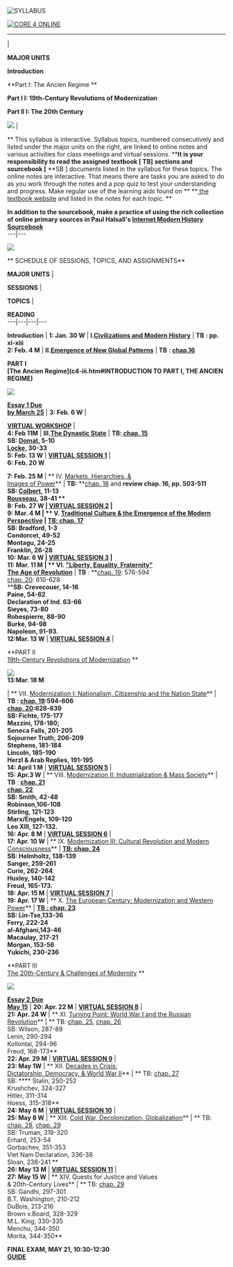 ![SYLLABUS](_derived/c4dg-syl.htm_cmp_subterra100_bnr.gif)

[![CORE 4 ONLINE](_derived/cs4top.htm_cmp_subterra100_hbtn.gif)](cs4top.htm)  
  
---  
  
|

**MAJOR UNITS**

**Introduction**

**Part I: The Ancien Regime **

**Part I I: 19th-Century Revolutions of Modernization**

**Part II I: The 20th Century**

![](vpeint01.jpg) |

** This syllabus is interactive. Syllabus topics, numbered consecutively and
listed under the major units on the right, are linked to online notes and
various activities for class meetings and virtual sessions.  ****It is your
responsibility to read the assigned** **textbook [ TB]** **sections and**
**sourcebook [** **SB ] documents listed in the syllabus for these topics.
The online notes are interactive. That means there are tasks you are asked to
do as you work through the notes and a pop quiz to test your understanding and
progress. Make regular use of the learning aids found on  ** **[
t](http://cw.prenhall.com/bookbind/public_html/pubbooks/king2/)[he textbook
website](http://cw.prenhall.com/bookbind/public_html/pubbooks/king2/) and
listed in the notes for each topic. **

**In addition to the sourcebook, make a practice of using the rich collection
of online primary sources in Paul Halsall's [Internet Modern History
Sourcebook](http://www.fordham.edu/halsall/mod/modsbook.html)**  
---|---  
  
![](_themes/subterra/subruled.gif)

**  SCHEDULE OF SESSIONS, TOPICS, AND ASSIGNMENTS**

**MAJOR UNITS** |

**SESSIONS** |

**TOPICS** |

**READING**  
---|---|---|---  
  
**Introduction** | **1: Jan. 30 W** | **I.[Civilizations and Modern
History](c4-i.htm)** |  **TB** **: pp. xi-xiii**  
**2: Feb. 4 M** |  **II.[Emergence of New Global Patterns](c4-ii.htm)** |
**TB** **:   [ chap.16
](http://cwx.prenhall.com/bookbind/pubbooks/king2/chapter16/deluxe.html)**  
  
**PART I  
[The Ancien Regime](c4-iii.htm#INTRODUCTION TO PART I, THE ANCIEN REGIME)**





![](catcrown.jpg)









**[Essay 1 Due](ess1.htm)  
[by March 25](ess1.htm)** | **3: Feb. 6 W** |

**[VIRTUAL WORKSHOP](wrkshp.htm)** |  
**4: Feb 11M** |  **III.[The Dynastic State](c4-iii.htm)** | **TB:[ chap.
15](http://cwx.prenhall.com/bookbind/pubbooks/king2/chapter15/deluxe.html)  
SB: [Domat,](http://www.fordham.edu/halsall/mod/1687domat.html) 5-10  
       [Locke,](http://www.fordham.edu/halsall/mod/1690locke-sel.html) 30-33**  
**5: Feb. 13 W** | **[VIRTUAL SESSION 1](virtual1.htm)** |  
**6: Feb. 20 W**

 **7: Feb. 25 M** | ** IV. [Markets,  Hierarchies, &  
Images of Power](c4-iv.htm)** |  **TB:** **[chap.
18](http://cw.prenhall.com/bookbind/public_html/pubbooks/king2/chapter18/deluxe.html)
and  ****review** **chap. 16, pp. 503-511  
SB: [Colbert](http://www.fordham.edu/halsall/mod/1664colbert.html), 11-13  
       [Rousseau](http://www.fordham.edu/halsall/mod/Rousseau-soccon.html), 38-41 **  
**8: Feb. 27 W** | **[VIRTUAL SESSION 2](virtual2.htm)** |  
**9: Mar. 4 M** | ** V. [Traditional Culture & the Emergence of the Modern
Perspective](c4-v.htm)** | **[ TB: chap.
17](http://cw.prenhall.com/bookbind/public_html/pubbooks/king2/chapter17/deluxe.html)  
SB: Bradford, 1-3  
        Condorcet, 49-52  
        Montagu, 24-25  
        Franklin, 26-28**  
**10: Mar. 6 W** | **[VIRTUAL SESSION 3](virtual3.htm)** |  
**11: Mar. 11 M** | ** VI. ["Liberty, Equality, Fraternity"  
The Age of Revolution](c4-vi.htm)** | **TB** : **[chap.
19](http://cw.prenhall.com/bookbind/public_html/pubbooks/king2/chapter19/deluxe.html):
576-594  
        [ chap. 20](http://cw.prenhall.com/bookbind/public_html/pubbooks/king2/chapter20/deluxe.html): 610-628  
****SB: Crevecouer, 14-16  
        Paine, 54-62  
        Declaration of Ind. 63-66  
        Sieyes, 73-80  
        Robespierre, 88-90  
        Burke, 94-98  
        Napoleon, 91-93.**  
**12:Mar. 13 W** | **[VIRTUAL SESSION 4](virtual4.htm)** |  
  
**PART II  
[19th-Century Revolutions of Modernization](part_ii.htm) **







![](loco.JPG)  
**13:Mar. 18 M**

  | ** VII. [Modernization I: Nationalism, Citizenship and the Nation
State](c4-vii.htm)** |  **TB : [ chap.
19](http://cw.prenhall.com/bookbind/public_html/pubbooks/king2/chapter19/deluxe.html):594-606  
      [ chap. 20](http://cw.prenhall.com/bookbind/public_html/pubbooks/king2/chapter20/deluxe.html):628-639  
SB: Fichte, 175-177  
      Mazzini, 178-180;  
      Seneca Falls, 201-205  
      Sojourner Truth, 206-209  
      Stephens, 181-184  
       Lincoln, 185-190  
       Herzl & Arab Replies, 191-195**  
**14: April 1 M** | **[VIRTUAL SESSION 5](virtual5.htm)** |  
**15: Apr.3 W** | ** VIII. [Modernization II: Industrialization & Mass
Society](c4-viii.htm)** |  **TB** : **[chap.
21](http://cw.prenhall.com/bookbind/public_html/pubbooks/king2/chapter21/deluxe.html)  
      [ chap. 22](http://cw.prenhall.com/bookbind/public_html/pubbooks/king2/chapter22/deluxe.html)  
SB: Smith, 42-48  
       Robinson,106-108  
       Stirling, 121-123  
       Marx/Engels, 109-120  
       Leo XIII, 127-132.**  
**16: Apr. 8 M** | **[VIRTUAL SESSION 6](virtual6.htm)** |  
**17: Apr. 10 W** | ** IX. [Modernization III: Cultural Revolution and Modern
Consciousness](c4-ix.htm)** |  **[ TB: chap.
24](http://cw.prenhall.com/bookbind/public_html/pubbooks/king2/chapter24/deluxe.html)  
SB: Helmholtz,  138-139  
      Sanger, 259-261  
      Curie, 262-264  
      Huxley, 140-142  
      Freud, 165-173.**  
**18: Apr. 15 M** | **[VIRTUAL SESSION 7](virtual7.htm)** |  
**19: Apr. 17 W** | ** X. [The European Century: Modernization and Western
Power](c4-x.htm)** |  **[TB : chap.
23](http://cw.prenhall.com/bookbind/public_html/pubbooks/king2/chapter23/deluxe.html)  
SB: Lin-Tse,133-36  
        Ferry, 222-24  
        al-Afghani,143-46  
        Macaulay, 217-21  
        Morgan, 153-56  
        Yukichi, 230-236**  
  


 **PART III  
[The 20th-Century & Challenges of Modernity](part_iii.htm) **







![](berlinwall.jpg)



**[Essay 2 Due  
May 15](essay2.htm)** | **20: Apr. 22 M** | **[VIRTUAL SESSION
8](virtual8.htm)** |  
**21: Apr. 24 W** | ** XI. [Turning Point: World War I and the Russian
Revolution](c4-xi.htm)** |  ** TB: [ chap.
25](http://cw.prenhall.com/bookbind/public_html/pubbooks/king2/chapter25/deluxe.html),
[ chap.
26](http://cw.prenhall.com/bookbind/public_html/pubbooks/king2/chapter26/deluxe.html)  
SB: Wilson, 287-89  
       Lenin, 290-294  
       Kollontai, 294-96  
       Freud, 168-173**  
**22: Apr. 29 M** | **[VIRTUAL SESSION 9](virtual9.htm)** |  
**23: May 1W** | ** XII. [Decades in Crisis:  
Dictatorship, Democracy, & World War II](c4-xii.htm)** |  ** TB: [ chap.
27](http://cw.prenhall.com/bookbind/public_html/pubbooks/king2/chapter27/deluxe.html)  
SB: **** Stalin, 250-252  
       Krushchev, 324-327  
       Hitler, 311-314  
       Hoess, 315-318**  
**24: May 6 M** | **[VIRTUAL SESSION 10](virtual10.htm)** |  
**25: May 8 W** | ** XIII. [Cold War, Decolonization,
Globalization](c4-xiii.htm)** |  ** TB: [ chap.
28](http://cw.prenhall.com/bookbind/public_html/pubbooks/king2/chapter29/deluxe.html),
[ chap.
29](http://cw.prenhall.com/bookbind/public_html/pubbooks/king2/chapter30/deluxe.html)  
SB: Truman, 319-320  
       Erhard, 253-54  
       Gorbachev, 351-353  
       Viet Nam Declaration, 336-38  
       Sloan, 238-241 **  
**26: May 13 M** | **[VIRTUAL SESSION 11](virtual11.htm)** |  
**27: May 15 W** | ** XIV. Quests for Justice and Values  
& 20th-Century Lives** |  ** TB: [ chap.
29](cw.prenhall.com/bookbind/public_html/pubbooks/king2/chapter29/deluxe.html)  
SB:  Gandhi, 297-301  
        B.T. Washington, 210-212  
        DuBois, 213-216  
        Brown v.Board, 328-329  
        M.L. King, 330-335  
        Menchu, 344-350  
        Morita, 344-350**  
  
**FINAL EXAM, MAY 21, 10:30-12:30  
[GUIDE](final.htm)**









